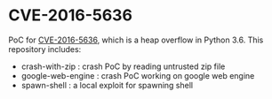 # CVE-2016-5636

PoC for [CVE-2016-5636](https://bugs.python.org/issue26171), which is a heap overflow in Python 3.6. This repository
includes:
* crash-with-zip : crash PoC by reading untrusted zip file
* google-web-engine : crash PoC working on google web engine
* spawn-shell : a local exploit for spawning shell
